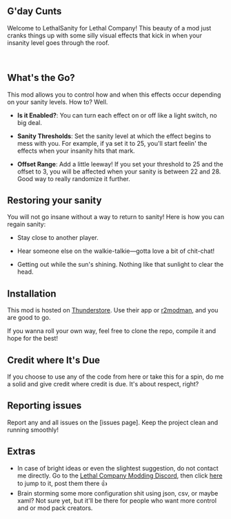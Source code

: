 ## G'day Cunts
Welcome to LethalSanity for Lethal Company! This beauty of a mod just cranks things up with some silly visual effects that kick in when your insanity level goes through the roof.

</br>

## What's the Go?

This mod allows you to control how and when this effects occur depending on your sanity levels. How to? Well.
- **Is it Enabled?**: You can turn each effect on or off like a light switch, no big deal.

- **Sanity Thresholds**: Set the sanity level at which the effect begins to mess with you. For example, if ya set it to 25, you'll start feelin' the effects when your insanity hits that mark.
- **Offset Range**: Add a little leeway! If you set your threshold to 25 and the offset to 3, you will be affected when your sanity is between 22 and 28. Good way to really randomize it further.

## Restoring your sanity

You will not go insane without a way to return to sanity! Here is how you can regain sanity:
- Stay close to another player.

- Hear someone else on the walkie-talkie—gotta love a bit of chit-chat!
- Getting out while the sun's shining. Nothing like that sunlight to clear the head.

## Installation

This mod is hosted on [Thunderstore](https://thunderstore.io/c/lethal-company/p/LethalSex/). Use their app or [r2modman](https://r2modman.net/), and you are good to go.

If you wanna roll your own way, feel free to clone the repo, compile it and hope for the best!

## Credit where It's Due
If you choose to use any of the code from here or take this for a spin, do me a solid and give credit where credit is due. It's about respect, right?

## Reporting issues
Report any and all issues on the [issues page]. Keep the project clean and running smoothly!

## Extras
 - In case of bright ideas or even the slightest suggestion, do not contact me directly. Go to the [Lethal Company Modding Discord](https://discord.gg/XeyYqRdRGC), then click [here](https://discord.com/channels/1168655651455639582/1210095873875247144) to jump to it, post them there 👍
 - Brain storming some more configuration shit using json, csv, or maybe xaml? Not sure yet, but it'll be there for people who want more control and or mod pack creators.